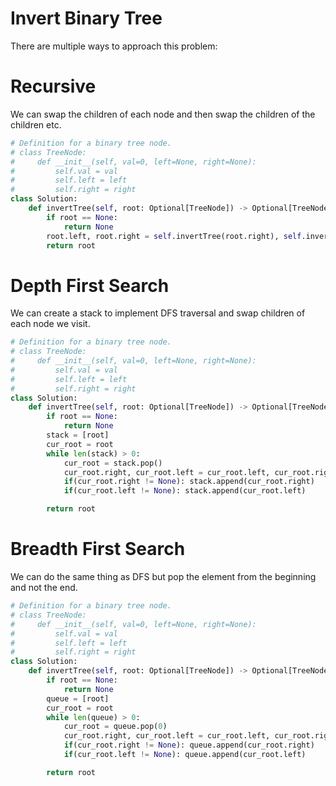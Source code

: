# Invert Binary Tree
There are multiple ways to approach this problem:
# Recursive
We can swap the children of each node and then swap the children of the children etc.
```python
# Definition for a binary tree node.
# class TreeNode:
#     def __init__(self, val=0, left=None, right=None):
#         self.val = val
#         self.left = left
#         self.right = right
class Solution:
    def invertTree(self, root: Optional[TreeNode]) -> Optional[TreeNode]:
        if root == None:
            return None
        root.left, root.right = self.invertTree(root.right), self.invertTree(root.left)
        return root
```
# Depth First Search
We can create a stack to implement DFS traversal and swap children of each node we visit.
```python
# Definition for a binary tree node.
# class TreeNode:
#     def __init__(self, val=0, left=None, right=None):
#         self.val = val
#         self.left = left
#         self.right = right
class Solution:
    def invertTree(self, root: Optional[TreeNode]) -> Optional[TreeNode]:
        if root == None:
            return None
        stack = [root]
        cur_root = root
        while len(stack) > 0:
            cur_root = stack.pop()
            cur_root.right, cur_root.left = cur_root.left, cur_root.right
            if(cur_root.right != None): stack.append(cur_root.right)
            if(cur_root.left != None): stack.append(cur_root.left)

        return root
```
# Breadth First Search
We can do the same thing as DFS but pop the element from the beginning and not the end.
```python
# Definition for a binary tree node.
# class TreeNode:
#     def __init__(self, val=0, left=None, right=None):
#         self.val = val
#         self.left = left
#         self.right = right
class Solution:
    def invertTree(self, root: Optional[TreeNode]) -> Optional[TreeNode]:
        if root == None:
            return None
        queue = [root]
        cur_root = root
        while len(queue) > 0:
            cur_root = queue.pop(0)
            cur_root.right, cur_root.left = cur_root.left, cur_root.right
            if(cur_root.right != None): queue.append(cur_root.right)
            if(cur_root.left != None): queue.append(cur_root.left)

        return root
```
